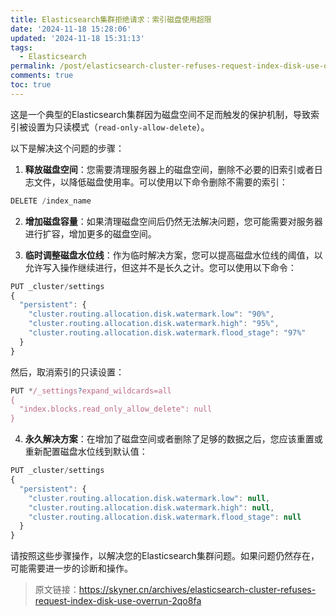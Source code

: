 ```yaml
---
title: Elasticsearch集群拒绝请求：索引磁盘使用超限
date: '2024-11-18 15:28:06'
updated: '2024-11-18 15:31:13'
tags:
  - Elasticsearch
permalink: /post/elasticsearch-cluster-refuses-request-index-disk-use-overrun-2qo8fa.html
comments: true
toc: true
---
```


这是一个典型的Elasticsearch集群因为磁盘空间不足而触发的保护机制，导致索引被设置为只读模式（`read-only-allow-delete`​）。

以下是解决这个问题的步骤：

1. **释放磁盘空间**：您需要清理服务器上的磁盘空间，删除不必要的旧索引或者日志文件，以降低磁盘使用率。可以使用以下命令删除不需要的索引：

```js
DELETE /index_name
```

2. **增加磁盘容量**：如果清理磁盘空间后仍然无法解决问题，您可能需要对服务器进行扩容，增加更多的磁盘空间。

3. **临时调整磁盘水位线**：作为临时解决方案，您可以提高磁盘水位线的阈值，以允许写入操作继续进行，但这并不是长久之计。您可以使用以下命令：

```js
PUT _cluster/settings
{
  "persistent": {
    "cluster.routing.allocation.disk.watermark.low": "90%",
    "cluster.routing.allocation.disk.watermark.high": "95%",
    "cluster.routing.allocation.disk.watermark.flood_stage": "97%"
  }
}
```

然后，取消索引的只读设置：

```js
PUT */_settings?expand_wildcards=all
{
  "index.blocks.read_only_allow_delete": null
}
```

4. **永久解决方案**：在增加了磁盘空间或者删除了足够的数据之后，您应该重置或重新配置磁盘水位线到默认值：

```js
PUT _cluster/settings
{
  "persistent": {
    "cluster.routing.allocation.disk.watermark.low": null,
    "cluster.routing.allocation.disk.watermark.high": null,
    "cluster.routing.allocation.disk.watermark.flood_stage": null
  }
}
```

请按照这些步骤操作，以解决您的Elasticsearch集群问题。如果问题仍然存在，可能需要进一步的诊断和操作。

>  原文链接：https://skyner.cn/archives/elasticsearch-cluster-refuses-request-index-disk-use-overrun-2qo8fa

‍
